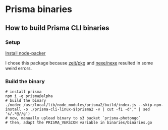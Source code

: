 # Prisma binaries

## How to build Prisma CLI binaries

### Setup

[Install node-packer](https://github.com/pmq20/node-packer)

I chose this package because [zeit/pkg](https://github.com/zeit/pkg) and [nexe/nexe](https://github.com/nexe/nexe) resulted in some weird errors.

### Build the binary

```shell script
# install prisma
npm i -g prisma@alpha
# build the binary
./nodec /usr/local/lib/node_modules/prisma2/build/index.js --skip-npm-install -o ./prisma-cli-linux-$(prisma2 -v | cut -f1 -d"," | sed 's/.*@//g')
# now, manually upload binary to s3 bucket `prisma-photongo`
# then, adapt the PRISMA_VERSION variable in binaries/binaries.go
```
